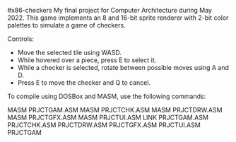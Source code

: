 #x86-checkers
My final project for Computer Architecture during May 2022.
This game implements an 8 and 16-bit sprite renderer with 2-bit color palettes to simulate a game of checkers.

Controls:
 - Move the selected tile using WASD.
 - While hovered over a piece, press E to select it.
 - While a checker is selected, rotate between possible moves using A and D.
 - Press E to move the checker and Q to cancel.

To compile using DOSBox and MASM, use the following commands:

MASM PRJCTGAM.ASM
MASM PRJCTCHK.ASM
MASM PRJCTDRW.ASM
MASM PRJCTGFX.ASM
MASM PRJCTUI.ASM
LINK PRJCTGAM.ASM PRJCTCHK.ASM PRJCTDRW.ASM PRJCTGFX.ASM PRJCTUI.ASM
PRJCTGAM
